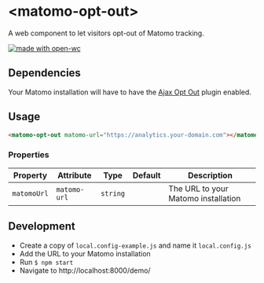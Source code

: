 # \<matomo-opt-out>

A web component to let visitors opt-out of Matomo tracking.

[![made with open-wc](https://img.shields.io/badge/made%20with-open--wc-%23217ff9)](https://open-wc.org)

## Dependencies

Your Matomo installation will have to have the [Ajax Opt Out] plugin enabled.

## Usage

```html
<matomo-opt-out matomo-url="https://analytics.your-domain.com"></matomo-opt-out>
```

### Properties

| Property    | Attribute    | Type     | Default | Description                         |
| ----------- | ------------ | -------- | ------- | ----------------------------------- |
| `matomoUrl` | `matomo-url` | `string` |         | The URL to your Matomo installation |

## Development

- Create a copy of `local.config-example.js` and name it `local.config.js`
- Add the URL to your Matomo installation
- Run `$ npm start`
- Navigate to http://localhost:8000/demo/

[ajax opt out]: https://plugins.matomo.org/AjaxOptOut
[lit-element]: https://lit-element.polymer-project.org/
[lit-html]: https://lit-html.polymer-project.org/
